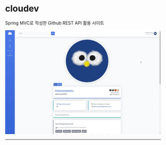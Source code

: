 # cloudev
Spring MVC로 작성한 Github REST API 활용 사이트


<img src="img/img1.png" width=600px>

-----------------------------------------------
